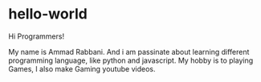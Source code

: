 # hello-world

Hi Programmers!

 My name is Ammad Rabbani. And i am passinate about learning different programming language, like python and javascript. My hobby is to playing Games, I also make Gaming youtube videos.

